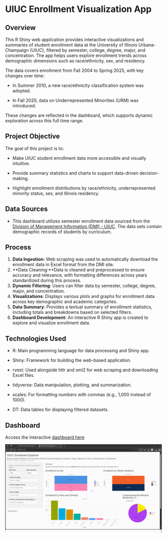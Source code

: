 # UIUC Enrollment Visualization App

## Overview

This R Shiny web application provides interactive visualizations and summaries of student enrollment data at the University of Illinois Urbana-Champaign (UIUC), filtered by semester, college, degree, major, and concentration. The app helps users explore enrollment trends across demographic dimensions such as race/ethnicity, sex, and residency.

The data covers enrollment from Fall 2004 to Spring 2025, with key changes over time:

- In Summer 2010, a new race/ethnicity classification system was adopted.

- In Fall 2020, data on Underrepresented Minorities (URM) was introduced.

These changes are reflected in the dashboard, which supports dynamic exploration across this full time range.

## Project Objective

The goal of this project is to:

- Make UIUC student enrollment data more accessible and visually intuitive.

- Provide summary statistics and charts to support data-driven decision-making.

- Highlight enrollment distributions by race/ethnicity, underrepresented minority status, sex, and Illinois residency.

## Data Sources

- This dashboard utilizes semester enrollment data sourced from the [Division of Management Information (DMI) - UIUC](https://dmi.illinois.edu/stuenr/#race). The data sets contain demographic records of students by curriculum.


## Process 

1. **Data Ingestion:** Web scraping was used to automatically download the enrollment data in Excel format from the DMI site. 
2. **Data Cleaning:**Data is cleaned and preprocessed to ensure accuracy and relevance, with formatting differences across years standardized during this process.
3. **Dynamic Filtering**: Users can filter data by semester, college, degree, major, and concentration.
4. **Visualizations**: Displays various plots and graphs for enrollment data across key demographic and academic categories.
5. **Data Summary**: Provides a textual summary of enrollment statistics, including totals and breakdowns based on selected filters.
6. **Dashboard Development:** An interactive R Shiny app is created to explore and visualize enrollment data.

## Technologies Used

- R: Main programming language for data processing and Shiny app.

- Shiny: Framework for building the web-based application.

- rvest: Used alongside httr and xml2 for web scraping and downloading Excel files.

- tidyverse: Data manipulation, plotting, and summarization.

- scales: For formatting numbers with commas (e.g., 1,000 instead of 1000).

- DT: Data tables for displaying filtered datasets.


## Dashboard
Access the interactive [dashboard here](https://jortizds-enrollmentvisualizations.share.connect.posit.cloud/)

![Shiny App Interface for Exploring University of Illinois Enrollment Data](EnrollmentShiny.gif)
